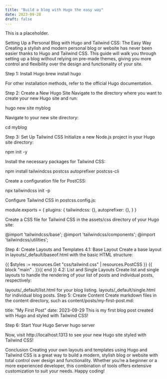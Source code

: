 ```yaml
---
title: "Build a blog with Hugo the easy way"
date: 2023-09-28
draft: false
---
```


This is a placeholder. 

Setting Up a Personal Blog with Hugo and Tailwind CSS: The Easy Way
Creating a stylish and modern personal blog or website has never been easier thanks to Hugo and Tailwind CSS. This guide will walk you through setting up a blog without relying on pre-made themes, giving you more control and flexibility over the design and functionality of your site.

Step 1: Install Hugo
brew install hugo

For other installation methods, refer to the official Hugo documentation.

Step 2: Create a New Hugo Site
Navigate to the directory where you want to create your new Hugo site and run:

hugo new site myblog

Navigate to your new site directory:

cd myblog

Step 3: Set Up Tailwind CSS
Initialize a new Node.js project in your Hugo site directory:

npm init -y

Install the necessary packages for Tailwind CSS:

npm install tailwindcss postcss autoprefixer postcss-cli

Create a configuration file for PostCSS:

npx tailwindcss init -p

Configure Tailwind CSS in postcss.config.js:

module.exports = {
plugins: {
tailwindcss: {},
autoprefixer: {},
}
}

Create a CSS file for Tailwind CSS in the assets/css directory of your Hugo site:

@import 'tailwindcss/base';
@import 'tailwindcss/components';
@import 'tailwindcss/utilities';

Step 4: Create Layouts and Templates
4.1: Base Layout
Create a base layout in layouts/_default/baseof.html with the basic HTML structure:

<!DOCTYPE html>
<html lang="en">
<head>
    <meta charset="UTF-8">
    <title>{{ .Title }}</title>
    {{ $styles := resources.Get "css/tailwind.css" | resources.PostCSS }}
    <link rel="stylesheet" href="{{ $styles.Permalink }}">
</head>
<body>
    {{ block "main" . }}{{ end }}
</body>
</html>
4.2: List and Single Layouts
Create list and single layouts to handle the rendering of your list of posts and individual posts, respectively:

layouts/_default/list.html for your blog listing.
layouts/_default/single.html for individual blog posts.
Step 5: Create Content
Create markdown files in the content directory, such as content/posts/my-first-post.md:

title: "My First Post"
date: 2023-09-29
This is my first blog post created with Hugo and styled with Tailwind CSS!

Step 6: Start Your Hugo Server
hugo server

Now, visit http://localhost:1313 to see your new Hugo site styled with Tailwind CSS!

Conclusion
Creating your own layouts and templates using Hugo and Tailwind CSS is a great way to build a modern, stylish blog or website with total control over design and functionality. Whether you’re a beginner or a more experienced developer, this combination of tools offers extensive customization to suit your needs. Happy coding!